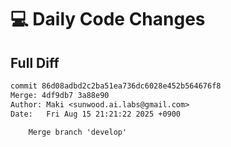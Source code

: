 # 💻 Daily Code Changes

## Full Diff

```diff
commit 86d08adbd2c2ba51ea736dc6028e452b564676f8
Merge: 4df9db7 3a88e90
Author: Maki <sunwood.ai.labs@gmail.com>
Date:   Fri Aug 15 21:21:22 2025 +0900

    Merge branch 'develop'

```
